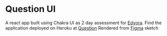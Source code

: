 # Question UI
A react app built using Chakra UI as 2 day assessment for [Edvora](https://www.edvora.com/).
Find the application deployed on Heroku at [Question](https://edvora-question.herokuapp.com/)
Rendered from [Figma](https://www.figma.com/file/bt68IQ0MUbmD01aI91Nius/Exam-form?node-id=0%3A1) sketch
